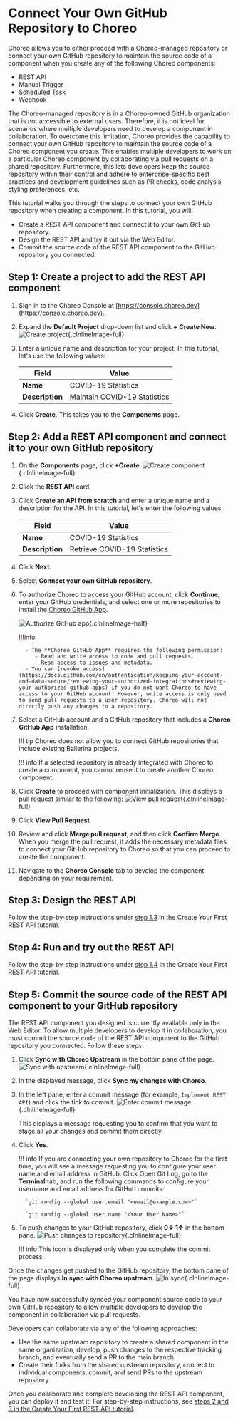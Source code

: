 # Connect Your Own GitHub Repository to Choreo

Choreo allows you to either proceed with a Choreo-managed repository or connect your own GitHub repository to maintain the source code of a component when you create any of the following Choreo components:

- REST API
- Manual Trigger
- Scheduled Task
- Webhook

The Choreo-managed repository is in a Choreo-owned GitHub organization that is not accessible to external users. Therefore, it is not ideal for scenarios where multiple developers need to develop a component in collaboration. To overcome this limitation, Choreo provides the capability to connect your own GitHub repository to maintain the source code of a Choreo component you create. This enables multiple developers to work on a particular Choreo component by collaborating via pull requests on a shared repository. Furthermore, this lets developers keep the source repository within their control and adhere to enterprise-specific best practices and development guidelines such as PR checks, code analysis, styling preferences, etc.

This tutorial walks you through the steps to connect your own GitHub repository when creating a component. In this tutorial, you will,

- Create a REST API component and connect it to your own GitHub repository.
- Design the REST API and try it out via the Web Editor.
- Commit the source code of the REST API component to the GitHub repository you connected.

## Step 1: Create a project to add the REST API component

1. Sign in to the Choreo Console at [https://console.choreo.dev](https://console.choreo.dev).
2. Expand the **Default Project** drop-down list and click **+ Create New**.
   ![Create project](../assets/img/tutorials/connect-own-repo/create-new-project.png){.cInlineImage-full}
3. Enter a unique name and description for your project. In this tutorial, let's use the following values:

      | **Field**       | **Value**                    |
      |-----------------|------------------------------|
      | **Name**        | COVID-19 Statistics          |
      | **Description** | Maintain COVID-19 Statistics |

4. Click **Create**. This takes you to the **Components** page.

## Step 2: Add a REST API component and connect it to your own GitHub repository

1. On the **Components** page, click **+Create**.
   ![Create component](../assets/img/tutorials/connect-own-repo/create-component.png){.cInlineImage-full}
2. Click the **REST API** card.
3. Click **Create an API from scratch** and enter a unique name and a description for the API. In this tutorial, let's enter the following values:

      | **Field**       | **Value**                   |
      |-----------------|-----------------------------|
      | **Name**        | COVID-19 Statistics         |
      | **Description** | Retrieve COVID-19 Statistics|
      
4. Click **Next**.
5. Select **Connect your own GitHub repository**.
6. To authorize Choreo to access your GitHub account, click **Continue**, enter your GitHub credentials, and select one or more repositories to install the [Choreo GitHub App](https://github.com/marketplace/choreo-apps).

    ![Authorize GitHub app](../assets/img/tutorials/connect-own-repo/authorize-github-app.png){.cInlineImage-half}

    !!!info

         - The **Choreo GitHub App** requires the following permission:
            - Read and write access to code and pull requests.
            - Read access to issues and metadata.
         - You can [revoke access](https://docs.github.com/en/authentication/keeping-your-account-and-data-secure/reviewing-your-authorized-integrations#reviewing-your-authorized-github-apps) if you do not want Choreo to have access to your GitHub account. However, write access is only used to send pull requests to a user repository. Choreo will not directly push any changes to a repository.

7. Select a GitHub account and a GitHub repository that includes a **Choreo GitHub App** installation.

    !!! tip 
        Choreo does not allow you to connect GitHub repositories that include existing Ballerina projects.

    !!! info
        If a selected repository is already integrated with Choreo to create a component, you cannot reuse it to create another Choreo component.

8. Click **Create** to proceed with component initialization. This displays a pull request similar to the following:
   ![View pull request](../assets/img/tutorials/connect-own-repo/view-pull-request.png){.cInlineImage-full}

9. Click **View Pull Request**.
10. Review and click **Merge pull request**, and then click **Confirm Merge**. When you merge the pull request, it adds the necessary metadata files to connect your GitHub repository to Choreo so that you can proceed to create the component.
11. Navigate to the **Choreo Console** tab to develop the component depending on your requirement.

## Step 3: Design the REST API

Follow the step-by-step instructions under [step 1.3](https://wso2.com/choreo/docs/tutorials/create-your-first-rest-api/#step-13-design-the-rest-api) in the Create Your First REST API tutorial. 

## Step 4: Run and try out the REST API

Follow the step-by-step instructions under [step 1.4](https://wso2.com/choreo/docs/tutorials/create-your-first-rest-api/#step-14-run-and-test-the-rest-api) in the Create Your First REST API tutorial.

## Step 5: Commit the source code of the REST API component to your GitHub repository

The REST API component you designed is currently available only in the Web Editor. To allow multiple developers to develop it in collaboration, you must commit the source code of the REST API component to the GitHub repository you connected.
Follow these steps:

1. Click **Sync with Choreo Upstream** in the bottom pane of the page.
   ![Sync with upstream](../assets/img/tutorials/connect-own-repo/sync-with-choreo-upstream.png){.cInlineImage-full}
2. In the displayed message, click **Sync my changes with Choreo**.
3. In the left pane, enter a commit message (for example, `Implement REST API`) and click the tick to commit.
   ![Enter commit message](../assets/img/tutorials/connect-own-repo/enter-commit-message.png){.cInlineImage-full}

    This displays a message requesting you to confirm that you want to stage all your changes and commit them directly.

4. Click **Yes**.

    !!! info
        If you are connecting your own repository to Choreo for the first time, you will see a message requesting you to configure your user name and email address in GitHub. Click Open Git Log, go to the **Terminal** tab, and run the following commands to configure your username and email address for GitHub commits:

         `git config --global user.email "<email@example.com>"`

         `git config --global user.name "<Your User Name>"` 

5. To push changes to your GitHub repository, click **0↓ 1↑** in the bottom pane.
   ![Push changes to repository](../assets/img/tutorials/connect-own-repo/push-changes-to-repository.png){.cInlineImage-full}

    !!! info 
        This icon is displayed only when you complete the commit process.

Once the changes get pushed to the GitHub repository, the bottom pane of the page displays **In sync with Choreo upstream**.
![In sync](../assets/img/tutorials/connect-own-repo/in-sync-with-choreo-upstream.png){.cInlineImage-full}

You have now successfully synced your component source code to your own GitHub repository to allow multiple developers to develop the component in collaboration via pull requests.

Developers can collaborate via any of the following approaches:

- Use the same upstream repository to create a shared component in the same organization, develop, push changes to the respective tracking branch, and eventually send a PR to the main branch.
- Create their forks from the shared upstream repository, connect to individual components, commit, and send PRs to the upstream repository.

Once you collaborate and complete developing the REST API component, you can deploy it and test it. For step-by-step instructions, see [steps 2 and 3 in the Create Your First REST API tutorial](https://wso2.com/choreo/docs/tutorials/create-your-first-rest-api/#step-2-deploy).
